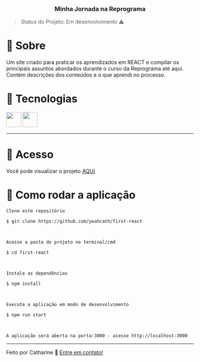 ### <center> Minha Jornada na Reprograma</center> 


  
  > Status do Projeto: Em desenvolvimento :warning:

# :loudspeaker: Sobre

  

Um site criado para praticar os aprendizados em REACT e compilar os principais assuntos abordados durante o curso da Reprograma até aqui. Contém descrições dos conteúdos e o que aprendi no processo.
  

# :hammer: Tecnologias

<img  src="https://cdn.jsdelivr.net/gh/devicons/devicon/icons/react/react-original-wordmark.svg"  height="40"  />

<img  src="https://cdn.jsdelivr.net/gh/devicons/devicon/icons/npm/npm-original-wordmark.svg"  height="40"  />

  

---

  

# :eyes: Acesso

  

Você pode visualizar o projeto [AQUI](Link)

  
  

# :rocket: Como rodar a aplicação

  
  

    Clone este repositório
    
    $ git clone https://github.com/yeahcath/first-react
    
      
    
    Acesse a pasta do projeto no terminal/cmd
    
    $ cd first-react
    
      
    
    Instale as dependências
    
    $ npm install
    
      
    
    Execute a aplicação em modo de desenvolvimento
    
    $ npm run start
    
      
    
    A aplicação será aberta na porta:3000 - acesse http://localhost:3000

  
  
  


  



  
  ---

Feito por Catharine 🙋 [Entre em contato!](https://www.linkedin.com/in/catharine-augusto/)

